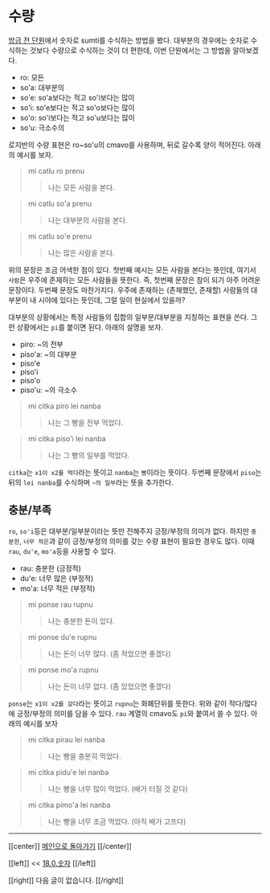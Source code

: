# 수량

[방금 전 단원](18_00_숫자.html)에서 숫자로 sumti를 수식하는 방법을 봤다. 대부분의 경우에는 숫자로 수식하는 것보다 수량으로 수식하는 것이 더 편한데, 이번 단원에서는 그 방법을 알아보겠다.

- ro: 모든
- so'a: 대부분의
- so'e: so'a보다는 적고 so'i보다는 많이
- so'i: so'e보다는 적고 so'o보다는 많이
- so'o: so'i보다는 적고 so'u보다는 많이
- so'u: 극소수의

로지반의 수량 표현은 ro\~so'u의 cmavo를 사용하며, 뒤로 갈수록 양이 적어진다. 아래의 예시를 보자.

> mi catlu ro prenu
>> 나는 모든 사람을 본다.

> mi catlu so'a prenu
>> 나는 대부분의 사람을 본다.

> mi catlu so'e prenu
>> 나는 많은 사람을 본다.

위의 문장은 조금 어색한 점이 있다. 첫번째 예시는 모든 사람을 본다는 뜻인데, 여기서 `사람`은 우주에 존재하는 모든 사람들을 뜻한다. 즉, 첫번째 문장은 참이 되기 아주 어려운 문장이다. 두번째 문장도 마찬가지다. 우주에 존재하는 (존재했던, 존재할) 사람들의 대부분이 내 시야에 있다는 뜻인데, 그럴 일이 현실에서 있을까?

대부분의 상황에서는 특정 사람들의 집합의 일부분/대부분을 지칭하는 표현을 쓴다. 그런 상황에서는 `pi`를 붙이면 된다. 아래의 설명을 보자.

- piro: ~의 전부
- piso'a: ~의 대부분
- piso'e
- piso'i
- piso'o
- piso'u: ~의 극소수

> mi citka piro lei nanba
>> 나는 그 빵을 전부 먹었다.

> mi citka piso'i lei nanba
>> 나는 그 빵의 일부를 먹었다.

`citka`는 `x1이 x2를 먹다`라는 뜻이고 `nanba`는 `빵`이라는 뜻이다. 두번째 문장에서 `piso`는 뒤의 `lei nanba`를 수식하며 `~의 일부`라는 뜻을 추가한다.

## 충분/부족

`ro`, `so'i`등은 대부분/일부분이라는 뜻만 전해주지 긍정/부정의 의미가 없다. 하지만 `충분한`, `너무 적은`과 같이 긍정/부정의 의미를 갖는 수량 표현이 필요한 경우도 많다. 이때 `rau`, `du'e`, `mo'a`등을 사용할 수 있다.

- rau: 충분한 (긍정적)
- du'e: 너무 많은 (부정적)
- mo'a: 너무 적은 (부정적)

> mi ponse rau rupnu
>> 나는 충분한 돈이 있다.

> mi ponse du'e rupnu
>> 나는 돈이 너무 많다. (좀 적었으면 좋겠다)

> mi ponse mo'a rupnu
>> 나는 돈이 너무 없다. (좀 있었으면 좋겠다)

`ponse`는 `x1이 x2를 갖다`라는 뜻이고 `rupnu`는 화폐단위를 뜻한다. 위와 같이 적다/많다에 긍정/부정의 의미를 담을 수 있다. `rau` 계열의 cmavo도 `pi`와 붙여서 쓸 수 있다. 아래의 예시를 보자

> mi citka pirau lei nanba
>> 나는 빵을 충분히 먹었다.

> mi citka pidu'e lei nanba
>> 나는 빵을 너무 많이 먹었다. (배가 터질 것 같다)

> mi citka pimo'a lei nanba
>> 나는 빵을 너무 조금 먹었다. (아직 배가 고프다)

---

[[center]]
[메인으로 돌아가기](index.html)
[[/center]]

[[left]]
<< [18.0.숫자](18_00_숫자.html)
[[/left]]

[[right]]
다음 글이 없습니다.
[[/right]]